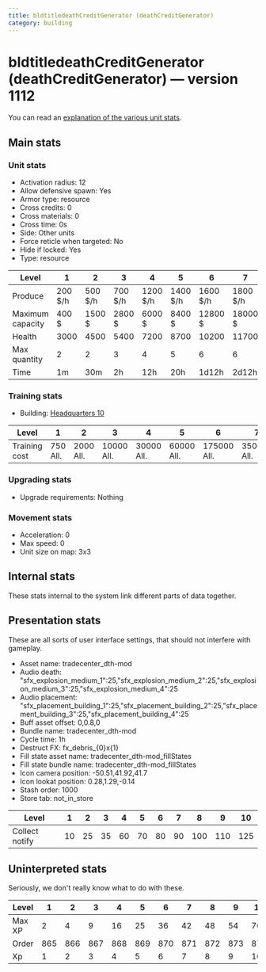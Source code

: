```yaml
---
title: bldtitledeathCreditGenerator (deathCreditGenerator)
category: building
---
```


# bldtitledeathCreditGenerator (deathCreditGenerator) — version 1112

You can read an [explanation  of the various unit stats](unitexplained.md).

## Main stats

### Unit stats

  * Activation radius: 12
  * Allow defensive spawn: Yes
  * Armor type: resource
  * Cross credits: 0
  * Cross materials: 0
  * Cross time: 0s
  * Side: Other units
  * Force reticle when targeted: No
  * Hide if locked: Yes
  * Type: resource

|Level           |1      |2      |3      |4       |5       |6       |7       |8       |9       |10      |
|----------------|-------|-------|-------|--------|--------|--------|--------|--------|--------|--------|
|Produce         |200 $/h|500 $/h|700 $/h|1200 $/h|1400 $/h|1600 $/h|1800 $/h|2000 $/h|2200 $/h|2500 $/h|
|Maximum capacity|400 $  |1500 $ |2800 $ |6000 $  |8400 $  |12800 $ |18000 $ |24000 $ |52800 $ |120000 $|
|Health          |3000   |4500   |5400   |7200    |8700    |10200   |11700   |13200   |14700   |16200   |
|Max quantity    |2      |2      |3      |4       |5       |6       |6       |6       |6       |7       |
|Time            |1m     |30m    |2h     |12h     |20h     |1d12h   |2d12h   |4d      |6d      |1w3d    |


### Training stats

  * Building: [Headquarters 10](smugglerHQ.html)

|Level        |1       |2        |3         |4         |5         |6          |7          |8          |9           |10          |
|-------------|--------|---------|----------|----------|----------|-----------|-----------|-----------|------------|------------|
|Training cost|750 All.|2000 All.|10000 All.|30000 All.|60000 All.|175000 All.|350000 All.|750000 All.|2000000 All.|3500000 All.|


### Upgrading stats

  * Upgrade requirements: Nothing

### Movement stats

  * Acceleration: 0
  * Max speed: 0
  * Unit size on map: 3x3

## Internal stats

These stats internal to the system link different parts of data together.


## Presentation stats

These are all sorts of user interface settings, that should not interfere with gameplay.

  * Asset name: tradecenter_dth-mod
  * Audio death: "sfx_explosion_medium_1":25,"sfx_explosion_medium_2":25,"sfx_explosion_medium_3":25,"sfx_explosion_medium_4":25
  * Audio placement: "sfx_placement_building_1":25,"sfx_placement_building_2":25,"sfx_placement_building_3":25,"sfx_placement_building_4":25
  * Buff asset offset: 0,0.8,0
  * Bundle name: tradecenter_dth-mod
  * Cycle time: 1h
  * Destruct FX: fx_debris_{0}x{1}
  * Fill state asset name: tradecenter_dth-mod_fillStates
  * Fill state bundle name: tradecenter_dth-mod_fillStates
  * Icon camera position: -50.51,41.92,41.7
  * Icon lookat position: 0.28,1.29,-0.14
  * Stash order: 1000
  * Store tab: not_in_store

|Level         |1 |2 |3 |4 |5 |6 |7 |8  |9  |10 |
|--------------|--|--|--|--|--|--|--|---|---|---|
|Collect notify|10|25|35|60|70|80|90|100|110|125|


## Uninterpreted stats

Seriously, we don't really know what to do with these.

|Level |1  |2  |3  |4  |5  |6  |7  |8  |9  |10 |
|------|---|---|---|---|---|---|---|---|---|---|
|Max XP|2  |4  |9  |16 |25 |36 |42 |48 |54 |70 |
|Order |865|866|867|868|869|870|871|872|873|874|
|Xp    |1  |2  |3  |4  |5  |6  |7  |8  |9  |10 |


